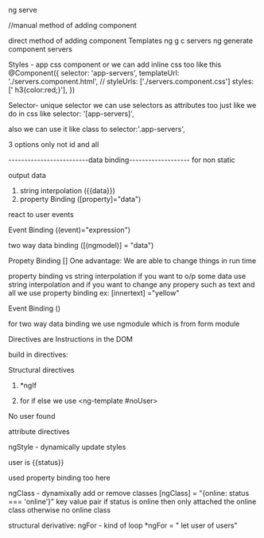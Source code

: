 ng serve

//manual method of adding component

direct method of adding component
Templates
ng g c servers
ng generate component servers


Styles - app css component
or we can add inline css too like this
@Component({
  selector: 'app-servers',
  templateUrl: './servers.component.html',
  // styleUrls: ['./servers.component.css']
  styles: [' h3{color:red;}'],
})

Selector- 
unique selector
we can use selectors as attributes too just like we do in css
like    selector: '[app-servers]', <div app-servers ></div>

also we can use it like class to selector:'.app-servers',

3 options only not id and all



-------------------------data binding-------------------
for non static 

output data
1) string interpolation ({{data}})
2) property Binding ([property]="data")

react to user events

Event Binding ((event)="expression")

two way data binding ([(ngmodel)] = "data")


Propety Binding []
One advantage:
We are able to change things in run time

property binding vs string interpolation 
if you want to o/p some data use string interpolation 
and if you want to change any propery such as text and all we use property binding 
ex: [innertext] ="yellow"


Event Binding ()


for two way data binding we use ngmodule which is from form module






<!-- --------------------------------------Directives----------------------------- -->
Directives are Instructions in the DOM 

build in directives:

Structural directives
1) *ngIf

2) for if else
we use 
<ng-template #noUser>
<p>No user found</p>
</ng-template>
<p *ngIf="user; else noUser"></p>

attribute directives

ngStyle - dynamically update styles
<p [ngStyle] = "{backgroundColor:getColor()}" >user is {{status}}</p>
used property binding too here

ngClass - dynamixally add or remove classes
[ngClass] = "{online: status === 'online'}"
key value pair
if status is online then only attached the online class otherwise no online class

structural derivative:
ngFor - kind of loop 
  *ngFor = " let user of users"
